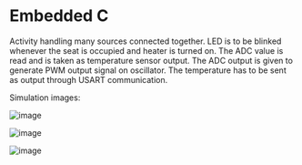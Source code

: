 # Embedded C

Activity handling many sources connected together. LED is to be blinked whenever the seat is occupied and heater is turned on. The ADC value is read and is taken as temperature sensor output. The ADC output is given to generate PWM output signal on oscillator. The temperature has to be sent as output through USART communication.

Simulation images:

![image](https://user-images.githubusercontent.com/80441889/116573587-90eb6a80-a92a-11eb-963a-a2346a5ff8db.png)


![image](https://user-images.githubusercontent.com/80441889/116573734-b1b3c000-a92a-11eb-830f-d1456ebc165d.png)


![image](https://user-images.githubusercontent.com/80441889/116573770-ba0bfb00-a92a-11eb-9e21-cee0dc56f1b3.png)
